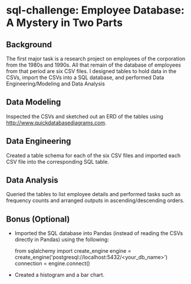 #  sql-challenge:  Employee Database: A Mystery in Two Parts

## Background

The first major task is a research project on employees of the corporation from the 1980s and 1990s. All that remain of the database of employees from that period are six CSV files.
I designed tables to hold data in the CSVs, import the CSVs into a SQL database, and performed Data Engineering/Modeling and Data Analysis

## Data Modeling
Inspected the CSVs and sketched out an ERD of the tables using http://www.quickdatabasediagrams.com.

## Data Engineering

Created a table schema for each of the six CSV files and imported each CSV file into the corresponding SQL table. 

## Data Analysis

Queried the tables to list employee details and performed tasks such as frequency counts and arranged outputs in ascending/descending orders. 

## Bonus (Optional)

*  Imported the SQL database into Pandas (instead of reading the CSVs directly in Pandas) using the following: 

    from sqlalchemy import create_engine
    engine = create_engine('postgresql://localhost:5432/<your_db_name>')
    connection = engine.connect()

*  Created a histogram and a bar chart.